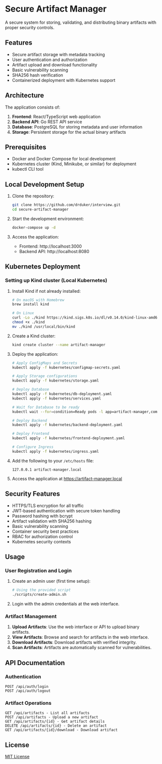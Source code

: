 # Secure Artifact Manager

A secure system for storing, validating, and distributing binary artifacts with proper security controls.

## Features

- Secure artifact storage with metadata tracking
- User authentication and authorization
- Artifact upload and download functionality
- Basic vulnerability scanning
- SHA256 hash verification
- Containerized deployment with Kubernetes support

## Architecture

The application consists of:

1. **Frontend**: React/TypeScript web application
2. **Backend API**: Go REST API service
3. **Database**: PostgreSQL for storing metadata and user information
4. **Storage**: Persistent storage for the actual binary artifacts

## Prerequisites

- Docker and Docker Compose for local development
- Kubernetes cluster (Kind, Minikube, or similar) for deployment
- kubectl CLI tool

## Local Development Setup

1. Clone the repository:
   ```bash
   git clone https://github.com/drduker/interview.git
   cd secure-artifact-manager
   ```

2. Start the development environment:
   ```bash
   docker-compose up -d
   ```

3. Access the application:
   - Frontend: http://localhost:3000
   - Backend API: http://localhost:8080

## Kubernetes Deployment

### Setting up Kind cluster (Local Kubernetes)

1. Install Kind if not already installed:
   ```bash
   # On macOS with Homebrew
   brew install kind
   
   # On Linux
   curl -Lo ./kind https://kind.sigs.k8s.io/dl/v0.14.0/kind-linux-amd64
   chmod +x ./kind
   mv ./kind /usr/local/bin/kind
   ```

2. Create a Kind cluster:
   ```bash
   kind create cluster --name artifact-manager
   ```

3. Deploy the application:
   ```bash
   # Apply ConfigMaps and Secrets
   kubectl apply -f kubernetes/configmap-secrets.yaml
   
   # Apply Storage configurations
   kubectl apply -f kubernetes/storage.yaml
   
   # Deploy Database
   kubectl apply -f kubernetes/db-deployment.yaml
   kubectl apply -f kubernetes/services.yaml
   
   # Wait for Database to be ready
   kubectl wait --for=condition=Ready pods -l app=artifact-manager,component=database
   
   # Deploy Backend
   kubectl apply -f kubernetes/backend-deployment.yaml
   
   # Deploy Frontend
   kubectl apply -f kubernetes/frontend-deployment.yaml
   
   # Configure Ingress
   kubectl apply -f kubernetes/ingress.yaml
   ```

4. Add the following to your `/etc/hosts` file:
   ```
   127.0.0.1 artifact-manager.local
   ```

5. Access the application at https://artifact-manager.local

## Security Features

- HTTPS/TLS encryption for all traffic
- JWT-based authentication with secure token handling
- Password hashing with bcrypt
- Artifact validation with SHA256 hashing
- Basic vulnerability scanning
- Container security best practices
- RBAC for authorization control
- Kubernetes security contexts

## Usage

### User Registration and Login

1. Create an admin user (first time setup):
   ```bash
   # Using the provided script
   ./scripts/create-admin.sh
   ```

2. Login with the admin credentials at the web interface.

### Artifact Management

1. **Upload Artifacts**: Use the web interface or API to upload binary artifacts.
2. **View Artifacts**: Browse and search for artifacts in the web interface.
3. **Download Artifacts**: Download artifacts with verified integrity.
4. **Scan Artifacts**: Artifacts are automatically scanned for vulnerabilities.

## API Documentation

### Authentication

```
POST /api/auth/login
POST /api/auth/logout
```

### Artifact Operations

```
GET /api/artifacts - List all artifacts
POST /api/artifacts - Upload a new artifact
GET /api/artifacts/{id} - Get artifact details
DELETE /api/artifacts/{id} - Delete an artifact
GET /api/artifacts/{id}/download - Download artifact
```

## License

[MIT License](LICENSE)